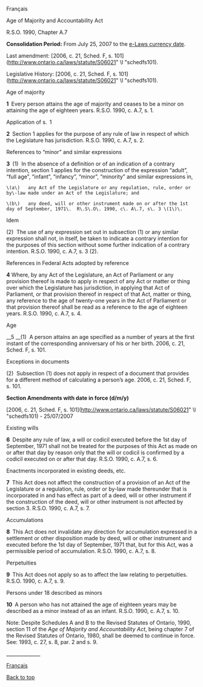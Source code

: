 [<a id="Top"></a>Français](http://www.ontario.ca/fr/lois/loi/90a07)

Age of Majority and Accountability Act

R\.S\.O\. 1990, Chapter A\.7

__Consolidation Period:__ From July 25, 2007 to the [e\-Laws currency date](http://www.e-laws.gov.on.ca/navigation?file=currencyDates&lang=en)\.

Last amendment: [2006, c\. 21, Sched\. F, s\. 101](http://www.ontario.ca/laws/statute/S06021" \l "schedfs101)\.

Legislative History: [2006, c\. 21, Sched\. F, s\. 101](http://www.ontario.ca/laws/statute/S06021" \l "schedfs101)\.

Age of majority

__1__ Every person attains the age of majority and ceases to be a minor on attaining the age of eighteen years\.  R\.S\.O\. 1990, c\. A\.7, s\. 1\.

Application of s\. 1

__2__ Section 1 applies for the purpose of any rule of law in respect of which the Legislature has jurisdiction\.  R\.S\.O\. 1990, c\. A\.7, s\. 2\.

References to “minor” and similar expressions

__3__ \(1\)  In the absence of a definition or of an indication of a contrary intention, section 1 applies for the construction of the expression “adult”, “full age”, “infant”, “infancy”, “minor”, “minority” and similar expressions in,

	\(a\)	any Act of the Legislature or any regulation, rule, order or by\-law made under an Act of the Legislature; and

	\(b\)	any deed, will or other instrument made on or after the 1st day of September, 1971\.  R\.S\.O\. 1990, c\. A\.7, s\. 3 \(1\)\.

Idem

\(2\)  The use of any expression set out in subsection \(1\) or any similar expression shall not, in itself, be taken to indicate a contrary intention for the purposes of this section without some further indication of a contrary intention\.  R\.S\.O\. 1990, c\. A\.7, s\. 3 \(2\)\.

References in Federal Acts adopted by reference

__4__ Where, by any Act of the Legislature, an Act of Parliament or any provision thereof is made to apply in respect of any Act or matter or thing over which the Legislature has jurisdiction, in applying that Act of Parliament, or that  provision thereof in respect of that Act, matter or thing, any reference to the age of twenty\-one years in the Act of Parliament or that provision thereof shall be read as a reference to the age of eighteen years\.  R\.S\.O\. 1990, c\. A\.7, s\. 4\.

Age

__5 __\(1\)  A person attains an age specified as a number of years at the first instant of the corresponding anniversary of his or her birth\.  2006, c\. 21, Sched\. F, s\. 101\.

Exceptions in documents

\(2\)  Subsection \(1\) does not apply in respect of a document that provides for a different method of calculating a person’s age\.  2006, c\. 21, Sched\. F, s\. 101\.

__Section Amendments with date in force \(d/m/y\)__

[2006, c\. 21, Sched\. F, s\. 101](http://www.ontario.ca/laws/statute/S06021" \l "schedfs101) \- 25/07/2007

Existing wills

__6__ Despite any rule of law, a will or codicil executed before the 1st day of September, 1971 shall not be treated for the purposes of this Act as made on or after that day by reason only that the will or codicil is confirmed by a codicil executed on or after that day\.  R\.S\.O\. 1990, c\. A\.7, s\. 6\.

Enactments incorporated in existing deeds, etc\.

__7__ This Act does not affect the construction of a provision of an Act of the Legislature or a regulation, rule, order or by\-law made thereunder that is incorporated in and has effect as part of a deed, will or other instrument if the construction of the deed, will or other instrument is not affected by section 3\.  R\.S\.O\. 1990, c\. A\.7, s\. 7\.

Accumulations

__8__ This Act does not invalidate any direction for accumulation expressed in a settlement or other disposition made by deed, will or other instrument and executed before the 1st day of September, 1971 that, but for this Act, was a permissible period of accumulation\.  R\.S\.O\. 1990, c\. A\.7, s\. 8\.

Perpetuities

__9__ This Act does not apply so as to affect the law relating to perpetuities\.  R\.S\.O\. 1990, c\. A\.7, s\. 9\.

Persons under 18 described as minors

__10__ A person who has not attained the age of eighteen years may be described as a minor instead of as an infant\.  R\.S\.O\. 1990, c\. A\.7, s\. 10\.

Note:  Despite Schedules A and B to the Revised Statutes of Ontario, 1990, section 11 of the *Age of Majority and Accountability Act*, being chapter 7 of the Revised Statutes of Ontario, 1980, shall be deemed to continue in force\.  See: 1993, c\. 27, s\. 8, par\. 2 and s\. 9\.

\_\_\_\_\_\_\_\_\_\_\_\_\_\_

[Français](http://www.ontario.ca/fr/lois/loi/90a07)

[Back to top](#Top)

